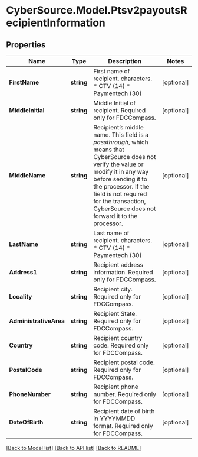 # CyberSource.Model.Ptsv2payoutsRecipientInformation
## Properties

Name | Type | Description | Notes
------------ | ------------- | ------------- | -------------
**FirstName** | **string** | First name of recipient. characters. * CTV (14) * Paymentech (30)  | [optional] 
**MiddleInitial** | **string** | Middle Initial of recipient. Required only for FDCCompass.  | [optional] 
**MiddleName** | **string** | Recipient’s middle name. This field is a _passthrough_, which means that CyberSource does not verify the value or modify it in any way before sending it to the processor. If the field is not required for the transaction, CyberSource does not forward it to the processor.  | [optional] 
**LastName** | **string** | Last name of recipient. characters. * CTV (14) * Paymentech (30)  | [optional] 
**Address1** | **string** | Recipient address information. Required only for FDCCompass. | [optional] 
**Locality** | **string** | Recipient city. Required only for FDCCompass. | [optional] 
**AdministrativeArea** | **string** | Recipient State. Required only for FDCCompass. | [optional] 
**Country** | **string** | Recipient country code. Required only for FDCCompass. | [optional] 
**PostalCode** | **string** | Recipient postal code. Required only for FDCCompass. | [optional] 
**PhoneNumber** | **string** | Recipient phone number. Required only for FDCCompass. | [optional] 
**DateOfBirth** | **string** | Recipient date of birth in YYYYMMDD format. Required only for FDCCompass. | [optional] 

[[Back to Model list]](../README.md#documentation-for-models) [[Back to API list]](../README.md#documentation-for-api-endpoints) [[Back to README]](../README.md)

